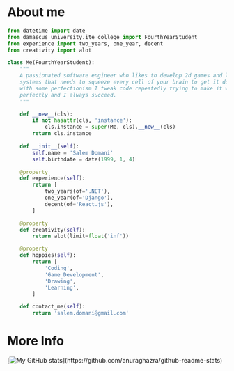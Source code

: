 # About me
```python
from datetime import date
from damascus_university.ite_college import FourthYearStudent
from experience import two_years, one_year, decent
from creativity import alot

class Me(FourthYearStudent):
    """
    A passionated software engineer who likes to develop 2d games and large
    systems that needs to squeeze every cell of your brain to get it done,
    with some perfectionism I tweak code repeatedly trying to make it work
    perfectly and I always succeed. 
    """

    def __new__(cls):
        if not hasattr(cls, 'instance'):
            cls.instance = super(Me, cls).__new__(cls)
        return cls.instance
    
    def __init__(self):
        self.name = 'Salem Domani'
        self.birthdate = date(1999, 1, 4)

    @property
    def experience(self):
        return [
            two_years(of='.NET'),
            one_year(of='Django'),
            decent(of='React.js'),
        ]

    @property
    def creativity(self):
        return alot(limit=float('inf'))

    @property
    def hoppies(self):
        return [
            'Coding',
            'Game Development',
            'Drawing',
            'Learning',
        ]

    def contact_me(self):
        return 'salem.domani@gmail.com'

```
# More Info
[![My GitHub stats](https://github-readme-stats.vercel.app/api?username=Salloom99&show_icons=true&theme=tokyonight&border_radius=15&hide_border=true&custom_title=My%20Github%20stats%20:)](https://github.com/anuraghazra/github-readme-stats)
